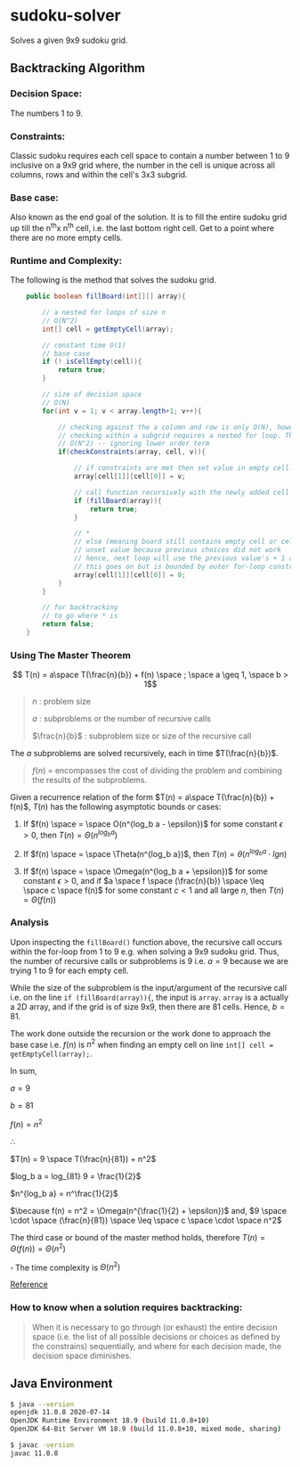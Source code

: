 # sudoku-solver
Solves a given 9x9 sudoku grid.

<!-- $\sqrt{N}$ x  $\sqrt{N}$ -->

## Backtracking Algorithm

### Decision Space:

The numbers 1 to 9.
<!-- 0 to N<sup>th</sup> numbers, where N is the height or width of the board; assuming a perfect square grid e.g.
2<sup>2</sup> = 4x4, 4<sup>2</sup> = 16x16, etc. -->

### Constraints:

Classic sudoku requires each cell space to contain a number between 1 to 9 inclusive on a 9x9 grid where, the
number in the cell is unique across all columns, rows and within the cell's 3x3 subgrid.

### Base case:

Also known as the end goal of the solution. It is to fill the entire sudoku grid up till the n<sup>th</sup>x n<sup>th</sup>
cell, i.e. the last bottom right cell. Get to a point where there are no more empty cells.

### Runtime and Complexity:

The following is the method that solves the sudoku grid.
```java
    public boolean fillBoard(int[][] array){

        // a nested for loops of size n
        // O(N^2)
        int[] cell = getEmptyCell(array);

        // constant time O(1)
        // base case
        if (! isCellEmpty(cell)){
            return true;
        }

        // size of decision space
        // O(N)
        for(int v = 1; v < array.length+1; v++){

            // checking against the a column and row is only O(N), however,
            // checking within a subgrid requires a nested for loop. Thus,
            // O(N^2) -- ignoring lower order term
            if(checkConstraints(array, cell, v)){

                // if constraints are met then set value in empty cell!
                array[cell[1]][cell[0]] = v;

                // call function recursively with the newly added cell value
                if (fillBoard(array)){
                    return true;
                }

                // *
                // else (meaning board still contains empty cell or cells)
                // unset value because previous choices did not work
                // hence, next loop will use the previous value's + 1 and so on
                // this goes on but is bounded by outer for-loop constraint
                array[cell[1]][cell[0]] = 0;
            }
        }

        // for backtracking
        // to go where * is
        return false;
    }
```

### Using The Master Theorem

$$ T(n) = a\space T(\frac{n}{b}) + f(n) \space ; \space a \geq 1, \space b > 1$$

> $n$ : problem size
>
> $a$ : subproblems or the number of recursive calls
>
> $\frac{n}{b}$ : subproblem size or size of the recursive call

The $a$ subproblems are solved recursively, each in time $T(\frac{n}{b})$.

> $f(n)$ = encompasses the cost of dividing the problem and combining the results of the subproblems.

Given a recurrence relation of the form $T(n) = a\space T(\frac{n}{b}) + f(n)$, $T(n)$ has the following asymptotic
bounds or cases:

1. If $f(n) \space = \space O(n^{log_b a - \epsilon})$ for some constant $\epsilon > 0$, then $T(n) = \Theta(n^{log_b a})$

2. If $f(n) \space = \space \Theta(n^{log_b a})$, then $T(n) = \theta(n^{log_b a} \cdot lg n)$

3. If $f(n) \space = \space \Omega(n^{log_b a + \epsilon})$ for some constant $\epsilon > 0$, and if $a \space f \space (\frac{n}{b}) \space \leq \space c \space f(n)$ for some constant $c < 1$ and all large $n$, then $T(n) = \Theta(f(n))$

### Analysis
Upon inspecting the `fillBoard()` function above, the recursive call occurs within the for-loop from 1 to 9 e.g. when
solving a 9x9 sudoku grid. Thus, the number of recursive calls or subproblems is 9 i.e. $a=9$ because we are trying 1
to 9 for each empty cell.

While the size of the subproblem is the input/argument of the recursive call i.e. on the line `if (fillBoard(array)){`,
the input is `array`. `array` is a actually a 2D array, and if the grid is of size 9x9, then there are 81 cells. Hence,
$b=81$.

The work done outside the recursion or the work done to approach the base case i.e. $f(n)$ is $n^2$ when finding an
empty cell on line `int[] cell = getEmptyCell(array);`.

In sum,

$a = 9$

$b = 81$

$f(n) = n^2$

$\therefore$

$T(n) = 9 \space T(\frac{n}{81}) + n^2$

$log_b a = log_{81} 9 = \frac{1}{2}$

$n^{log_b a} = n^\frac{1}{2}$

$\because f(n) = n^2 = \Omega(n^{\frac{1}{2} + \epsilon})$
and, $9 \space \cdot \space (\frac{n}{81}) \space \leq \space c \space \cdot \space n^2$

The third case or bound of the master method holds, therefore $T(n) = \Theta(f(n)) = \Theta(n^2)$

$\square$ The time complexity is $\Theta(n^2)$

[Reference](https://medium.com/@bostjan_cigan/understanding-time-complexity-of-recursive-algorithms-13b3efa3a322)

### How to know when a solution requires backtracking:
> When it is necessary to go through (or exhaust) the entire decision space (i.e. the list of all possible decisions or
> choices as defined by the constrains) sequentially, and where for each decision made, the decision space diminishes.


## Java Environment

```bash
$ java --version
openjdk 11.0.8 2020-07-14
OpenJDK Runtime Environment 18.9 (build 11.0.8+10)
OpenJDK 64-Bit Server VM 18.9 (build 11.0.8+10, mixed mode, sharing)

$ javac -version
javac 11.0.8
```